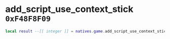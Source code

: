 # add_script_use_context_stick `0xF48F8F09`

```lua
local result --[[ integer ]] = natives.game.add_script_use_context_stick(_gxtEntry --[[ string ]], _unk1 --[[ integer ]], _inputString --[[ string ]], _unk3 --[[ string ]], _unk4 --[[ string ]], _unk5 --[[ string ]], _unk6 --[[ string ]], _unk7 --[[ integer ]], _hudSound --[[ string ]])
```